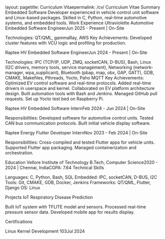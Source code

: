 
layout: pagetitle: Curriculum Vitaepermalink: /cv/
Curriculum Vitae
Summary
Embedded Software Developer experienced in vehicle control unit software and Linux-based packages. Skilled in C, Python, real-time automotive systems, and embedded tools.
Work Experience
Ultraviolette Automotive
Embedded Software EngineerJun 2025 - Present | On-Site

Technologies: QT/QML, gammaRay, AWS
Key Achievements: Developed cluster features with VCU logic and profiling for production.

Raptee HV
Embedded Software EngineerJun 2024 - Present | On-Site

Technologies: IPC (TCP/IP, UDP, ZMQ, socketCAN, D-BUS), Bash, Linux (I2C drivers, memory tools, service management), Networking (network-manager, wpa_supplicant), Bluetooth (pbap, map, obx, GAP, GATT), GDB, CMAKE, Makefiles, Pthreads, Yocto, Paho MQTT
Key Achievements:
Optimized EV control software and real-time protocols.
Added real-time drivers in userspace and kernel.
Collaborated on EV platform architecture design.
Built automation tools with Bash and Jenkins.
Managed GitHub pull requests.
Set up Yocto test bed on Raspberry Pi.



Raptee HV
Embedded Software InternFeb 2024 - Jun 2024 | On-Site

Responsibilities:
Developed software for automotive control units.
Tested CAN bus communication protocols.
Built initial vehicle display software.



Raptee Energy
Flutter Developer InternNov 2023 - Feb 2024 | On-Site

Responsibilities:
Cross-compiled and tested Flutter apps for vehicle units.
Supported Flutter app packaging.
Managed containerization and orchestration.



Education
Vellore Institute of Technology
B.Tech, Computer Science2020 - 2024 | Chennai, IndiaCGPA: 7.64
Technical Skills

Languages: C, Python, Bash, SQL
Embedded: IPC, socketCAN, D-BUS, I2C
Tools: Git, CMAKE, GDB, Docker, Jenkins
Frameworks: QT/QML, Flutter, Django
OS: Linux

Projects
IoT Respiratory Disease Prediction

Built IoT system with TFLITE model and sensors.
Processed real-time pressure sensor data.
Developed mobile app for results display.

Certifications

Linux Kernel Development 103Jul 2024
